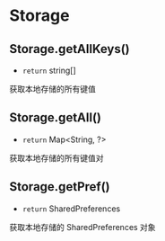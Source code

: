 # Storage

## Storage.getAllKeys()

-   `return` string[]

获取本地存储的所有键值

## Storage.getAll()

-   `return` Map<String, ?>

获取本地存储的所有键值对

## Storage.getPref()

-   `return` SharedPreferences

获取本地存储的 SharedPreferences 对象
